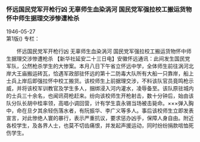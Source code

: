 ### 怀远国民党军开枪行凶  无辜师生血染涡河  国民党军强拉校工搬运货物怀中师生据理交涉惨遭枪杀  

1946-05-27  
第1版()
专栏：

　　怀远国民党军开枪行凶
    无辜师生血染涡河
    国民党军强拉校工搬运货物怀中师生据理交涉惨遭枪杀
    【新华社延安二十三日电】安徽怀远通讯：此间发生国民党军队，公然枪杀学生的大惨案。本月八日下午省立怀远中学，全体师生前往涡河北岸大王庙搬运砖瓦，恰遇军政部驻怀远的第十二防毒大队所有大船一只靠岸，船上士兵上岸后即强拉怀中校工搬货。该校师生上前据理交涉，不料该队官员竟鸣枪示威，并将该校军训教官及学生多人，捆绑浸入河内灌水，凌辱备至。该队原驻城内的士兵三十余名，也闻讯荷枪赶来。纷向该校师生开枪射击，数十分钟后，始由该队分队长胡中桂率领，高唱小调回营，计有学生袁永锡当场被击毙命。×××弹入胸中，命在旦夕其余轻伤落水者，有阮振华、李广义等多人。事后该校师生立即发表宣言，对此惨绝人寰的暴行，表示严重抗议，要求惩办凶手，保障人身自由。附近各校学生，及各界人士，也莫不切齿痛恨，并发起声援运动，同时纷纷捐款唁恤死伤学生。  
